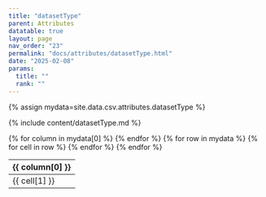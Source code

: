 ```yaml
---
title: "datasetType"
parent: Attributes
datatable: true
layout: page
nav_order: "23"
permalink: "docs/attributes/datasetType.html"
date: "2025-02-08"
params:
  title: ""
  rank: ""
---
```

{% assign mydata=site.data.csv.attributes.datasetType %} 

{% include content/datasetType.md %}

<table id="myTable" class="display" style="width:100%">
    <thead>
    {% for column in mydata[0] %}
        <th>{{ column[0] }}</th>
    {% endfor %}
    </thead>
    <tbody>
    {% for row in mydata %}
        <tr>
        {% for cell in row %}
            <td>{{ cell[1] }}</td>
        {% endfor %}
        </tr>
    {% endfor %}
    </tbody>
</table>
<script type="text/javascript">
  $(document).ready(function () {
    $('#myTable').DataTable({
      responsive: true,
      deferRender: false,
      paging: false,
      order: [],
    });
  });
</script>
